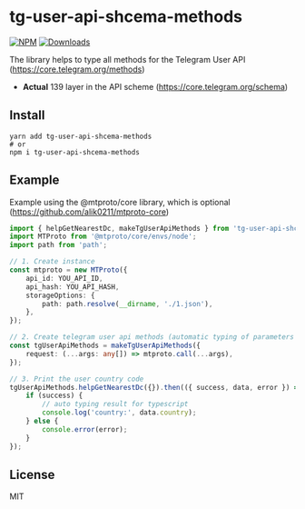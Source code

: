 # tg-user-api-shcema-methods

[![NPM](https://img.shields.io/npm/v/tg-user-api-shcema-methods.svg?style=flat-square)](https://www.npmjs.com/package/tg-user-api-shcema-methods)
[![Downloads](https://img.shields.io/npm/dm/tg-user-api-shcema-methods?style=flat-square)](https://www.npmjs.com/package/tg-user-api-shcema-methods)

The library helps to type all methods for the Telegram User API (https://core.telegram.org/methods)

- **Actual** 139 layer in the API scheme (https://core.telegram.org/schema)

## Install
```
yarn add tg-user-api-shcema-methods
# or
npm i tg-user-api-shcema-methods
```

## Example

Example using the @mtproto/core library, which is optional (https://github.com/alik0211/mtproto-core)

```ts
import { helpGetNearestDc, makeTgUserApiMethods } from 'tg-user-api-shcema-methods';
import MTProto from '@mtproto/core/envs/node';
import path from 'path';

// 1. Create instance
const mtproto = new MTProto({
    api_id: YOU_API_ID,
    api_hash: YOU_API_HASH,
    storageOptions: {
        path: path.resolve(__dirname, './1.json'),
    },
});

// 2. Create telegram user api methods (automatic typing of parameters and the result of methods)
const tgUserApiMethods = makeTgUserApiMethods({
    request: (...args: any[]) => mtproto.call(...args),
});

// 3. Print the user country code
tgUserApiMethods.helpGetNearestDc({}).then(({ success, data, error }) => {
    if (success) {
        // auto typing result for typescript
        console.log('country:', data.country);
    } else {
        console.error(error);
    }
});
```

## License
MIT
